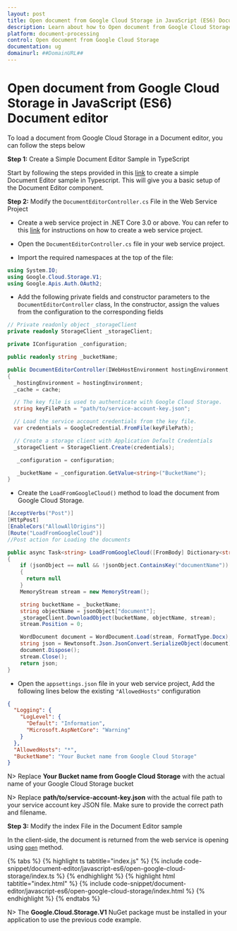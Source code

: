 ```yaml
---
layout: post
title: Open document from Google Cloud Storage in JavaScript (ES6) Document editor control | Syncfusion
description: Learn about how to Open document from Google Cloud Storage in JavaScript (ES6) Document editor control of Syncfusion Essential JS 2 and more details.
platform: document-processing
control: Open document from Google Cloud Storage
documentation: ug
domainurl: ##DomainURL##
---
```


# Open document from Google Cloud Storage in JavaScript (ES6) Document editor

To load a document from Google Cloud Storage in a Document editor, you can follow the steps below

 

**Step 1:** Create a Simple Document Editor Sample in TypeScript

Start by following the steps provided in this [link](../getting-started) to create a simple Document Editor sample in Typescript. This will give you a basic setup of the Document Editor component. 

**Step 2:** Modify the `DocumentEditorController.cs` File in the Web Service Project

 

* Create a web service project in .NET Core 3.0 or above. You can refer to this [link](../web-services-overview) for instructions on how to create a web service project.

* Open the `DocumentEditorController.cs` file in your web service project.

* Import the required namespaces at the top of the file:

```csharp
using System.IO;
using Google.Cloud.Storage.V1;
using Google.Apis.Auth.OAuth2;
```

* Add the following private fields and constructor parameters to the `DocumentEditorController` class, In the constructor, assign the values from the configuration to the corresponding fields

```csharp
// Private readonly object _storageClient
private readonly StorageClient _storageClient;

private IConfiguration _configuration;

public readonly string _bucketName;

public DocumentEditorController(IWebHostEnvironment hostingEnvironment, IMemoryCache cache, IConfiguration configuration)
{
  _hostingEnvironment = hostingEnvironment;
  _cache = cache;

  // The key file is used to authenticate with Google Cloud Storage.
  string keyFilePath = "path/to/service-account-key.json";

  // Load the service account credentials from the key file.
  var credentials = GoogleCredential.FromFile(keyFilePath);

  // Create a storage client with Application Default Credentials
  _storageClient = StorageClient.Create(credentials);

   _configuration = configuration;

   _bucketName = _configuration.GetValue<string>("BucketName");
}
```

* Create the `LoadFromGoogleCloud()` method to load the document from Google Cloud Storage.

```csharp
[AcceptVerbs("Post")]
[HttpPost]
[EnableCors("AllowAllOrigins")]
[Route("LoadFromGoogleCloud")]
//Post action for Loading the documents

public async Task<string> LoadFromGoogleCloud([FromBody] Dictionary<string, string> jsonObject)
{
    if (jsonObject == null && !jsonObject.ContainsKey("documentName"))
    {
      return null
    }
    MemoryStream stream = new MemoryStream();

    string bucketName = _bucketName;
    string objectName = jsonObject["document"];
    _storageClient.DownloadObject(bucketName, objectName, stream);
    stream.Position = 0;

    WordDocument document = WordDocument.Load(stream, FormatType.Docx);
    string json = Newtonsoft.Json.JsonConvert.SerializeObject(document);
    document.Dispose();
    stream.Close();
    return json;
}
```

* Open the `appsettings.json` file in your web service project, Add the following lines below the existing `"AllowedHosts"` configuration

```json
{
  "Logging": {
    "LogLevel": {
      "Default": "Information",
      "Microsoft.AspNetCore": "Warning"
    }
  },
  "AllowedHosts": "*",
  "BucketName": "Your Bucket name from Google Cloud Storage"
}
```

N> Replace **Your Bucket name from Google Cloud Storage** with the actual name of your Google Cloud Storage bucket

N> Replace **path/to/service-account-key.json** with the actual file path to your service account key JSON file. Make sure to provide the correct path and filename.

**Step 3:**  Modify the index File in the Document Editor sample

In the client-side, the document is returned from the web service is opening using [`open`](https://ej2.syncfusion.com/documentation/api/document-editor#open) method.

 

{% tabs %}
{% highlight ts tabtitle="index.js" %}
{% include code-snippet/document-editor/javascript-es6/open-google-cloud-storage/index.ts %}
{% endhighlight %}
{% highlight html tabtitle="index.html" %}
{% include code-snippet/document-editor/javascript-es6/open-google-cloud-storage/index.html %}
{% endhighlight %}
{% endtabs %}

N> The **Google.Cloud.Storage.V1** NuGet package must be installed in your application to use the previous code example.

